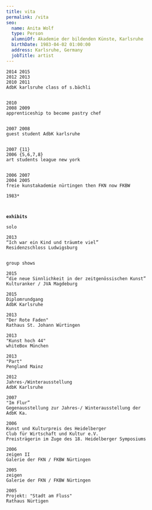 ```yaml
---
title: vita
permalink: /vita
seo:
  name: Anita Wolf
  type: Person
  alumniOf: Akademie der bildenden Künste, Karlsruhe
  birthDate: 1983-04-02 01:00:00
  address: Karlsruhe, Germany
  jobTitle: artist
---
```



    2014 2015 
    2012 2013
    2010 2011
    AdbK karlsruhe class of s.bächli
    
    
    2010 
    2008 2009
    apprenticeship to become pastry chef
    
    
    2007 2008 
    guest student AdbK karlsruhe
    
    
    2007 {11}
    2006 {5,6,7,8} 
    art students league new york
    
    
    2006 2007
    2004 2005
    freie kunstakademie nürtingen then FKN now FKBW
    
    1983*
    
     

**`exhibits`**

    solo

    2013
    “Ich war ein Kind und träumte viel”
    Residenzschloss Ludwigsburg


    group shows

    2015
    “die neue Sinnlichkeit in der zeitgenössischen Kunst”
    Kulturanker / JVA Magdeburg
            
    2015
    Diplomrundgang
    AdbK Karlsruhe 
            
    2013
    "Der Rote Faden"
    Rathaus St. Johann Würtingen
            
    2013
    "Kunst hoch 44"
    whiteBox München
            
    2013
    "Part"
    Pengland Mainz
            
    2012
    Jahres-/Winterausstellung
    AdbK Karlsruhe 
            
    2007
    "Im Flur”
    Gegenausstellung zur Jahres-/ Winterausstellung der
    AdbK Ka. 

    2006
    Kunst und Kulturpreis des Heidelberger
    Club für Wirtschaft und Kultur e.V.
    Preisträgerin im Zuge des 18. Heidelberger Symposiums
            
    2006
    zeigen II
    Galerie der FKN / FKBW Nürtingen
            
    2005
    zeigen
    Galerie der FKN / FKBW Nürtingen
            
    2005
    Projekt: "Stadt am Fluss"
    Rathaus Nürtigen

